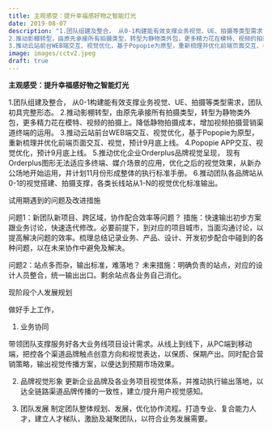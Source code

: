 ```yaml
---
title: 主观感受：提升幸福感好物之智能灯光
date: 2019-08-07
description: "1.团队组建及整合， 从0-1构建能有效支撑业务视觉、UE、拍摄等类型需求，团队初具完整形态。
2.推动影棚转型，由原先承接所有拍摄类型，转型为静物类外包，更多精力花在模特、视频的拍摄上。降低静物拍摄成本，增加视频拍摄营销渠道终端的运用。
3.推动云站前台WEB端交互、视觉优化，基于Popopie为原型，重新梳理并优化前端页面交互、视觉，预计9月底上线。"
image: images/cctv2.jpeg
draft: true
---
```


**主观感受：提升幸福感好物之智能灯光**

1.团队组建及整合， 从0-1构建能有效支撑业务视觉、UE、拍摄等类型需求，团队初具完整形态。
2.推动影棚转型，由原先承接所有拍摄类型，转型为静物类外包，更多精力花在模特、视频的拍摄上。降低静物拍摄成本，增加视频拍摄营销渠道终端的运用。
3.推动云站前台WEB端交互、视觉优化，基于Popopie为原型，重新梳理并优化前端页面交互、视觉，预计9月底上线。
4.Popopie APP交互、视觉优化，预计9月底上线。
5.推动优化企业Orderplus品牌视觉呈现， 现有Orderplus图形无法适应多终端、媒介场景的应用，优化之后的视觉效果，从新办公场地开始运用，并计划11月份形成整体的执行标准手册。
6.推动团队各品牌站从0-1的视觉搭建、拍摄支撑，各类长线站从1-N的视觉优化标准输出。


试用期遇到的问题及改进措施

问题1：新团队新项目、跨区域，协作配合效率等问题？
措施：快速输出初步方案跟业务讨论，快速迭代修改。必要前提下，到对应的项目城市，当面沟通讨论，以提高解决问题的效率。梳理总结记录业务、产品、设计、开发初步配合中碰到的各种问题，以在未来协作中避免及解决。

问题2：站点多而杂，输出标准，难落地？
未来措施：明确负责的站点，对应的设计人员整合，统一输出出口。剩余站点各业务自己消化。


现阶段个人发展规划

做好手上工作，

1. 业务协同

  带领团队支撑服务好各大业务线项目设计需求。从线上到线下，从PC端到移动端，把控各个渠道品牌触点创意方向和视觉表达，以保质、保期产出。同时配合营销策略，输出视觉传播方案，以便达到预期市场效果。

2. 品牌视觉形象
    更新企业品牌及各业务项目视觉体系，并推动执行输出落地，以达全链路渠道品牌传播的一致性，建立/提升用户视觉感知。

3. 团队发展 
    制定团队整体规划、发展，优化协作流程。打造专业、复合能力人才，建立人才梯队，激励及凝聚团队，以符合业务发展需要。 
